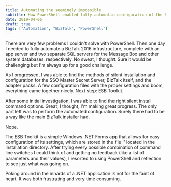 ```yaml
---
title: Automating the seemingly impossible
subtitle: How PowerShell enabled fully automatic configuration of the BizTalk ESB Toolkit
date: 2019-04-06
draft: true
tags: ["Automation", "BizTalk", "PowerShell"]
---
```


There are very few problems I couldn't solve with PowerShell. Then one day I needed to fully automate a BizTalk 2016 infrastructure, complete with an app server and two separate SQL servers for the Message Box and other system databases, respectively. No sweat, I thought. Sure it would be challenging but I'm always up for a good challenge.

As I progressed, I was able to find the methods of silent installation and configuration for the SSO Master Secret Server, BizTalk itself, and the adapter packs. A few configuration files with the proper settings and boom, everything came together nicely. Next step: ESB Toolkit.

After some initial investigation, I was able to find the right silent install command options. Great, I thought, I'm making great progress. The only part left was to perform the automated configuration. Surely there had to be a way like the main BizTalk installer had.

Nope.

The ESB Toolkit is a simple Windows .NET Forms app that allows for easy configuration of its settings, which are stored in the file '' located in the installation directory. After trying every possible combination of command line switches I could think of and getting no feedback (like a list of parameters and their values), I resorted to using PowerShell and reflection to see just what was going on.



Poking around in the innards of a .NET application is not for the faint of heart. It was both frustrating and very time consuming.